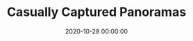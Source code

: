 ---
layout: inner
position: left
title: 'Casually Captured Panoramas'
date: 2020-10-28 00:00:00
categories: development
tags: Tracking Localisation Augmented Virtual Extended Reality
featured_image: '/img/posts/portfolio/phd/panos.jpg'
lead_text: 'Part of my PhD thesis (2017-2020) investigated tracking and localization of almost purely rotational movement in large spaces. Another application scenario that relates to this is casually captured panoramas. Our system CasualStereo used spherical motion constraints to compute circular trajectories from these videos to generate more immersive stereoscopic panoramas which can be viewed in VR headsets.'
project_link: 'https://ieeexplore.ieee.org/abstract/document/9089526'
button_text: 'IEEEXplore'
button_icon: file
---